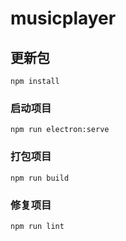 # musicplayer

## 更新包
```shell
npm install
```

### 启动项目
```shell
npm run electron:serve
```


### 打包项目
```shell
npm run build
```

### 修复项目
```shell
npm run lint
```

